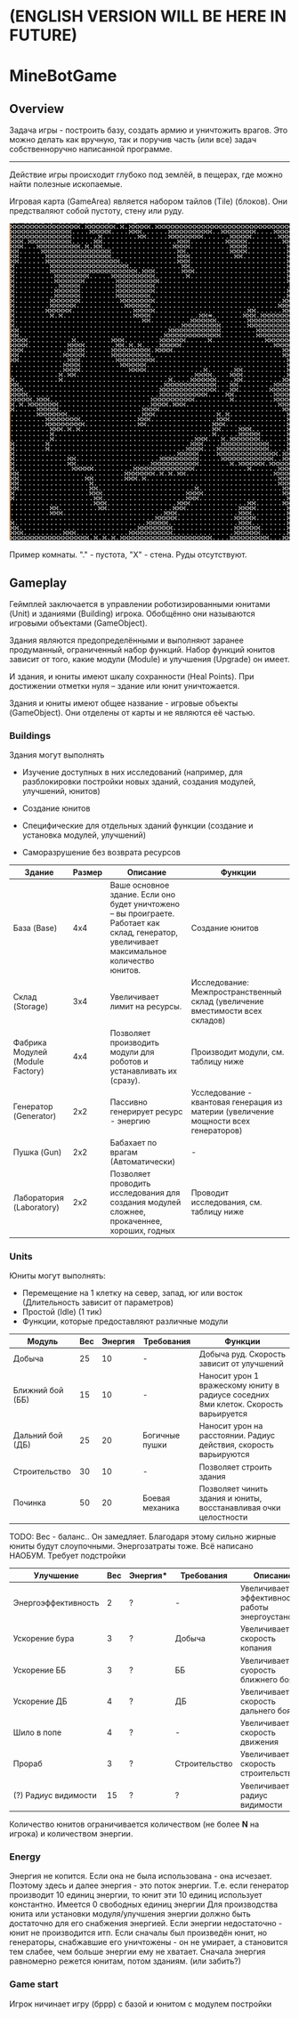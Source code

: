 (ENGLISH VERSION WILL BE HERE IN FUTURE)
========================================

# MineBotGame

## Overview

Задача игры - построить базу, создать армию и уничтожить врагов. Это можно делать как вручную, так и поручив часть (или все) задач собственноручно написанной программе.

---------------------------------------------------------

Действие игры происходит глубоко под землёй, в пещерах, где можно найти полезные ископаемые.

Игровая карта (GameArea) является набором тайлов (Tile) (блоков). Они предстваляют собой пустоту, стену или руду. 

![Room Sample](media/image1.png)

Пример комнаты. "." - пустота, "X" - стена. Руды отсутствуют.

## Gameplay

Геймплей заключается в управлении роботизированными юнитами (Unit) и зданиями (Building) игрока. Обобщённо они называются игровыми объектами (GameObject).

Здания являются предопределёнными и выполняют заранее продуманный, ограниченный набор функций. Набор функций юнитов зависит от того, какие модули (Module) и улучшения (Upgrade) он имеет.

И здания, и юниты имеют шкалу сохранности (Heal Points). При достижении отметки нуля – здание или юнит уничтожается.

Здания и юниты имеют общее название - игровые объекты (GameObject). Они отделены от карты и не являются её частью.

### Buildings

Здания могут выполнять

- Изучение доступных в них исследований (например, для разблокировки
    постройки новых зданий, создания модулей, улучшений, юнитов)

- Создание юнитов

- Специфические для отдельных зданий функции (создание и установка
    модулей, улучшений)
- Саморазрушение без возврата ресурсов  


Здание                           | Размер | Описание | Функции
---------------------------------|--------|----------|--------
База (Base)                      | 4x4    | Ваше основное здание. Если оно будет уничтожено – вы проиграете. Работает как склад, генератор, увеличивает максимальное количество юнитов. | Создание юнитов
Склад (Storage)                  | 3x4    | Увеличивает лимит на ресурсы. | Исследование: Межпространственный склад (увеличение вместимости всех складов)
Фабрика Модулей (Module Factory) | 4x4    | Позволяет производить модули для роботов и устанавливать их (сразу). | Производит модули, см. таблицу ниже
Генератор (Generator)            | 2x2    | Пассивно генерирует ресурс - энергию | Усследование - квантовая генерация из материи (увеличение мощности всех генераторов)
Пушка (Gun)                      | 2x2    | Бабахает по врагам (Автоматически) | -
Лаборатория (Laboratory)         | 2x2    | Позволяет проводить исследования для создания модулей сложнее, прокаченнее, хороших, годных | Проводит исследования, см. таблицу ниже

### Units

Юниты могут выполнять:
- Перемещение на 1 клетку на север, запад, юг или восток (Длительность зависит от параметров)
- Простой (Idle) (1 тик)
- Функции, которые предоставляют различные модули

Модуль               | Вес | Энергия       | Требования      | Функции
---------------------|-----|---------------|-----------------|--------
Добыча               | 25  | 10            | -               | Добыча руд. Скорость зависит от улучшений
Ближний бой (ББ)     | 15  | 10            | -               | Наносит урон 1 вражескому юниту в радиусе соседних 8ми клеток. Скорость варьируется
Дальний бой (ДБ)     | 25  | 20            | Богичные пушки  | Наносит урон на расстоянии. Радиус действия, скорость варьируются
Строительство        | 30  | 10            | -               | Позволяет строить здания
Починка              | 50  | 20            | Боевая механика | Позволяет чинить здания и юниты, восстанавливая очки целостности



TODO: Вес - баланс.. Он замедляет. Благодаря этому сильно жирные юниты будут слоупочными. Энергозатраты тоже. Всё написано НАОБУМ. Требует подстройки

Улучшение            | Вес | Энергия*              | Требования    | Описание
---------------------|-----|-----------------------|---------------|---------
Энергоэффективность  | 2   | ?                     | -             | Увеличивает эффективность работы энергоустановок
Ускорение бура       | 3   | ?                     | Добыча        | Увеличивает скорость копания
Ускорение ББ         | 3   | ?                     | ББ            | Увеличивает суорость ближнего боя
Ускорение ДБ         | 4   | ?                     | ДБ            | Увеличивает скорость дальнего боя
Шило в попе          | 4   | ?                     | -             | Увеличивает скорость движения
Прораб               | 3   | ?                     | Строительство | Увеличивает скорость строительства
(?) Радиус видимости | 15  | ?                     | ?             | Увеличивает радиус видимости

Количество юнитов ограничивается количеством (не более __N__ на игрока) и количеством энергии.

### Energy

Энергия не копится. Если она не была использована - она исчезает. Поэтому здесь и далее энергия - это поток энергии. Т.е. если генератор производит 10 единиц энергии, то юнит эти 10 единиц использует константно. Имеется 0 свободных единиц энергии
Для производства юнита или установки модуля/улучшения энергии должно быть достаточно для его снабжения энергией. Если энергии недостаточно - юнит не производится итп. 
Если сначалы был произведён юнит, но генераторы, снабжавшие его уничтожены - он не умирает, а становится тем слабее, чем больше энергии ему не хватает. Сначала энергия равномерно режется юнитам, потом зданиям. (или забить?)

### Game start

Игрок ничинает игру (бррр) с базой и юнитом с модулем постройки